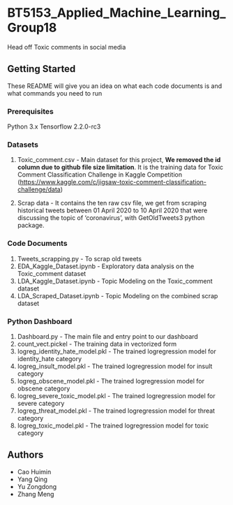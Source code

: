 # BT5153_Applied_Machine_Learning_Group18

Head off Toxic comments in social media

## Getting Started

These README will give you an idea on what each code documents is and what commands you need to run

### Prerequisites

Python 3.x
Tensorflow 2.2.0-rc3

### Datasets 

1. Toxic_comment.csv - Main dataset for this project, **We removed the id column due to github file size limitation**. It is the training data for Toxic Comment Classification Challenge in Kaggle Competition (https://www.kaggle.com/c/jigsaw-toxic-comment-classification-challenge/data)

2. Scrap data - It contains the ten raw csv file, we get from scraping historical tweets between 01 April 2020 to 10 April 2020 that were discussing the topic of ‘coronavirus’, with GetOldTweets3 python package.

### Code Documents

1. Tweets_scrapping.py - To scrap old tweets
2. EDA_Kaggle_Dataset.ipynb - Exploratory data analysis on the Toxic_comment dataset
3. LDA_Kaggle_Dataset.ipynb - Topic Modeling on the Toxic_comment dataset
4. LDA_Scraped_Dataset.ipynb - Topic Modeling on the combined scrap dataset

### Python Dashboard

1. Dashboard.py - The main file and entry point to our dashboard
2. count_vect.pickel - The training data in vectorized form 
3. logreg_identity_hate_model.pkl 	- The trained logregression model for identity_hate category
4. logreg_insult_model.pkl - The trained logregression model for insult category
5. logreg_obscene_model.pkl - The trained logregression model for obscene category
6. logreg_severe_toxic_model.pkl - The trained logregression model for severe category
7. logreg_threat_model.pkl - The trained logregression model for threat category
7. logreg_toxic_model.pkl - The trained logregression model for toxic category

## Authors

* Cao Huimin 
* Yang Qing 
* Yu Zongdong 
* Zhang Meng
